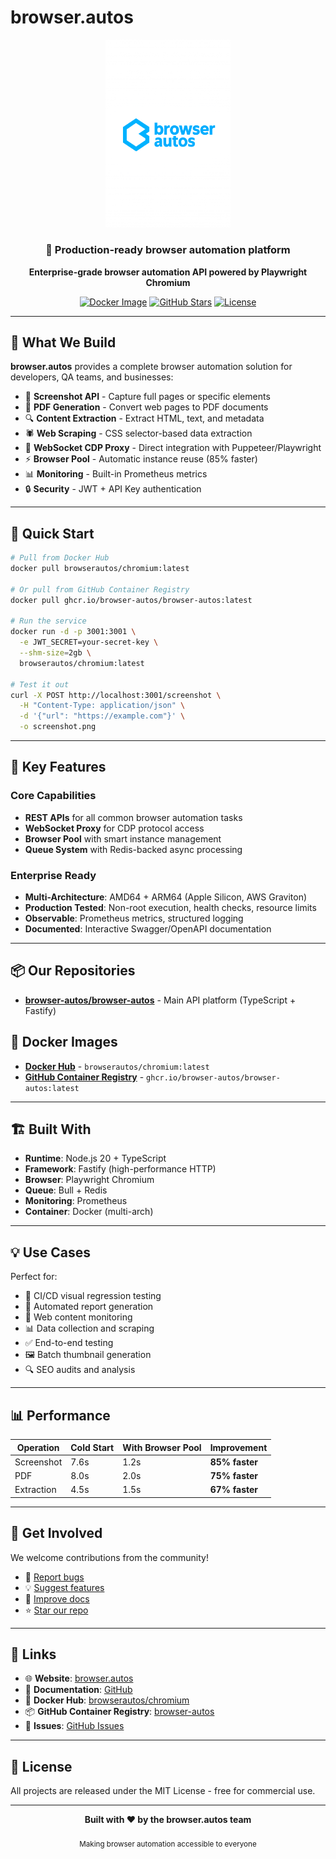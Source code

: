 # browser.autos

<div align="center">
  <img src="https://raw.githubusercontent.com/browser-autos/browser-autos/main/logo.png" alt="browser.autos logo" width="200">

  <h3>🚀 Production-ready browser automation platform</h3>

  <p>
    <strong>Enterprise-grade browser automation API powered by Playwright Chromium</strong>
  </p>

  <p>
    <a href="https://hub.docker.com/r/browserautos/chromium"><img src="https://img.shields.io/badge/docker-browserautos%2Fchromium-blue?logo=docker" alt="Docker Image"></a>
    <a href="https://github.com/browser-autos/browser-autos"><img src="https://img.shields.io/github/stars/browser-autos/browser-autos?style=social" alt="GitHub Stars"></a>
    <a href="https://github.com/browser-autos/browser-autos/blob/main/LICENSE"><img src="https://img.shields.io/badge/license-MIT-green.svg" alt="License"></a>
  </p>
</div>

---

## 💫 What We Build

**browser.autos** provides a complete browser automation solution for developers, QA teams, and businesses:

- 📸 **Screenshot API** - Capture full pages or specific elements
- 📄 **PDF Generation** - Convert web pages to PDF documents
- 🔍 **Content Extraction** - Extract HTML, text, and metadata
- 🕷️ **Web Scraping** - CSS selector-based data extraction
- 🔌 **WebSocket CDP Proxy** - Direct integration with Puppeteer/Playwright
- ⚡ **Browser Pool** - Automatic instance reuse (85% faster)
- 📊 **Monitoring** - Built-in Prometheus metrics
- 🔒 **Security** - JWT + API Key authentication

---

## 🎯 Quick Start

```bash
# Pull from Docker Hub
docker pull browserautos/chromium:latest

# Or pull from GitHub Container Registry
docker pull ghcr.io/browser-autos/browser-autos:latest

# Run the service
docker run -d -p 3001:3001 \
  -e JWT_SECRET=your-secret-key \
  --shm-size=2gb \
  browserautos/chromium:latest

# Test it out
curl -X POST http://localhost:3001/screenshot \
  -H "Content-Type: application/json" \
  -d '{"url": "https://example.com"}' \
  -o screenshot.png
```

---

## 🌟 Key Features

### Core Capabilities
- **REST APIs** for all common browser automation tasks
- **WebSocket Proxy** for CDP protocol access
- **Browser Pool** with smart instance management
- **Queue System** with Redis-backed async processing

### Enterprise Ready
- **Multi-Architecture**: AMD64 + ARM64 (Apple Silicon, AWS Graviton)
- **Production Tested**: Non-root execution, health checks, resource limits
- **Observable**: Prometheus metrics, structured logging
- **Documented**: Interactive Swagger/OpenAPI documentation

---

## 📦 Our Repositories

- **[browser-autos/browser-autos](https://github.com/browser-autos/browser-autos)** - Main API platform (TypeScript + Fastify)

## 🐳 Docker Images

- **[Docker Hub](https://hub.docker.com/r/browserautos/chromium)** - `browserautos/chromium:latest`
- **[GitHub Container Registry](https://github.com/orgs/browser-autos/packages/container/package/browser-autos)** - `ghcr.io/browser-autos/browser-autos:latest`

---

## 🏗️ Built With

- **Runtime**: Node.js 20 + TypeScript
- **Framework**: Fastify (high-performance HTTP)
- **Browser**: Playwright Chromium
- **Queue**: Bull + Redis
- **Monitoring**: Prometheus
- **Container**: Docker (multi-arch)

---

## 💡 Use Cases

Perfect for:

- 🧪 CI/CD visual regression testing
- 📝 Automated report generation
- 👀 Web content monitoring
- 📊 Data collection and scraping
- ✅ End-to-end testing
- 🖼️ Batch thumbnail generation
- 🔍 SEO audits and analysis

---

## 📊 Performance

| Operation | Cold Start | With Browser Pool | Improvement |
|-----------|-----------|-------------------|-------------|
| Screenshot | 7.6s | 1.2s | **85% faster** |
| PDF | 8.0s | 2.0s | **75% faster** |
| Extraction | 4.5s | 1.5s | **67% faster** |

---

## 🤝 Get Involved

We welcome contributions from the community!

- 🐛 [Report bugs](https://github.com/browser-autos/browser-autos/issues)
- 💡 [Suggest features](https://github.com/browser-autos/browser-autos/issues)
- 📖 [Improve docs](https://github.com/browser-autos/browser-autos/pulls)
- ⭐ [Star our repo](https://github.com/browser-autos/browser-autos)

---

## 🔗 Links

- 🌐 **Website**: [browser.autos](https://browser.autos)
- 📖 **Documentation**: [GitHub](https://github.com/browser-autos/browser-autos)
- 🐳 **Docker Hub**: [browserautos/chromium](https://hub.docker.com/r/browserautos/chromium)
- 📦 **GitHub Container Registry**: [browser-autos](https://github.com/orgs/browser-autos/packages/container/package/browser-autos)
- 💬 **Issues**: [GitHub Issues](https://github.com/browser-autos/browser-autos/issues)

---

## 📄 License

All projects are released under the MIT License - free for commercial use.

---

<div align="center">
  <strong>Built with ❤️ by the browser.autos team</strong>
  <br><br>
  <sub>Making browser automation accessible to everyone</sub>
</div>
